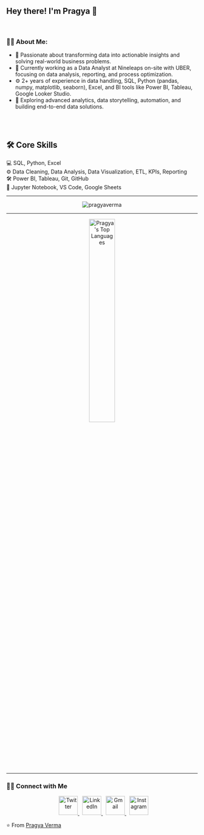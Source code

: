 ## Hey there! I'm Pragya 👋 
<br>


<h3> 👩‍💻 About Me: </h3>

- 🚀 Passionate about transforming data into actionable insights and solving real-world business problems.
- 💼 Currently working as a Data Analyst at Nineleaps on-site with UBER, focusing on data analysis, reporting, and process optimization.
- ⚙️ 2+ years of experience in data handling, SQL, Python (pandas, numpy, matplotlib, seaborn), Excel, and BI tools like Power BI, Tableau, Google Looker Studio.
- 🌱 Exploring advanced analytics, data storytelling, automation, and building end-to-end data solutions.



<br>
<br>
<h2>🛠 Core Skills</h2>
💻
SQL, Python, Excel 
<br>
⚙️
Data Cleaning, Data Analysis, Data Visualization, ETL, KPIs, Reporting
<br>
🛠
Power BI, Tableau, Git, GitHub
<br>
🔧
Jupyter Notebook, VS Code, Google Sheets



<br>
<hr>
<p align="center"><img src="https://github-readme-stats.vercel.app/api?username=vpragya94&theme=gruvbox" alt="pragyaverma"  /></p>
<hr>

<p align="center"><img src="https://github-readme-stats.vercel.app/api/top-langs/?username=vpragya94&show_icons=true&hide_border=true&theme=radical" width="37%" alt="Pragya's Top Languages"  /></p>
<hr>

<h3> 🤝🏻 Connect with Me </h3>

<p align="center">
&nbsp; <a href="https://twitter.com/PragyaV17291265" target="_blank" rel="noopener noreferrer">
  <img src="https://img.icons8.com/?size=100&id=phOKFKYpe00C&format=png&color=000000" width="50" alt="Twitter" />
</a>
&nbsp; <a href="https://www.linkedin.com/in/pragyaverma5/" target="_blank" rel="noopener noreferrer">
  <img src="https://img.icons8.com/?size=100&id=13930&format=png&color=000000" width="50" alt="LinkedIn" />
</a>
&nbsp; <a href="mailto:vpragya94@gmail.com" target="_blank" rel="noopener noreferrer">
  <img src="https://img.icons8.com/?size=100&id=P7UIlhbpWzZm&format=png&color=000000" width="50" alt="Gmail" />
</a>
&nbsp; <a href="https://www.instagram.com/pragyaverma_5/" target="_blank" rel="noopener noreferrer">
  <img src="https://img.icons8.com/?size=100&id=Xy10Jcu1L2Su&format=png&color=000000" width="50" alt="Instagram" />
</a>


  
</p>

⭐️ From [Pragya Verma](https://github.com/vpragya94)
